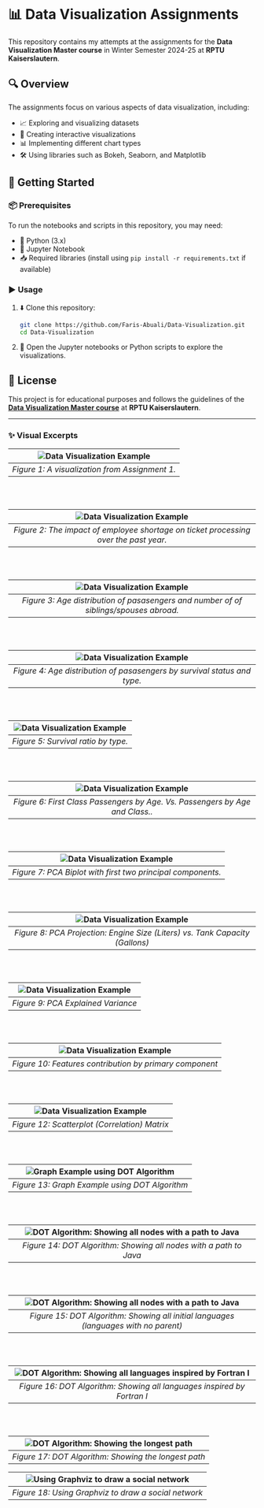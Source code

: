 # 📊 Data Visualization Assignments  

This repository contains my attempts at the assignments for the **Data Visualization Master course** in Winter Semester 2024-25 at **RPTU Kaiserslautern**.  

## 🔍 Overview  
The assignments focus on various aspects of data visualization, including:  
- 📈 Exploring and visualizing datasets  
- 🎨 Creating interactive visualizations  
- 📊 Implementing different chart types  
- 🛠️ Using libraries such as Bokeh, Seaborn, and Matplotlib

## 🚀 Getting Started  
### 📦 Prerequisites  
To run the notebooks and scripts in this repository, you may need:  
- 🐍 Python (3.x)  
- 📓 Jupyter Notebook  
- 📥 Required libraries (install using `pip install -r requirements.txt` if available)  

### ▶️ Usage  
1. ⬇️ Clone this repository:  
   ```bash
   git clone https://github.com/Faris-Abuali/Data-Visualization.git
   cd Data-Visualization
   ```  
2. 📂 Open the Jupyter notebooks or Python scripts to explore the visualizations.  

## 📜 License  
This project is for educational purposes and follows the guidelines of the **[Data Visualization Master course](https://olat.vcrp.de/auth/RepositoryEntry/4696768544/CourseNode/93511316023955)** at **RPTU Kaiserslautern**.  

---

### ✨ Visual Excerpts
| ![Data Visualization Example](Figures/Assignment1_VisualizingData_Faris_Abu_Ali.png) |
|:--:|
| *Figure 1: A visualization from Assignment 1.* |

<br/>
<br/>

| ![Data Visualization Example](Figures/Assignment2_GoodChartDesign_Faris_Abu_Ali.png) |
|:--:|
| *Figure 2: The impact of employee shortage on ticket processing over the past year.* |

<br/>
<br/>

| ![Data Visualization Example](Figures/Assignment3_ex3_age_distribution_and_number_of_siblings_or_spouses.png) |
|:--:|
| *Figure 3: Age distribution of pasasengers and number of of siblings/spouses abroad.* |

<br/>
<br/>

| ![Data Visualization Example](Figures/Assignment3_ex4_age_distribution_by_sirvuval_status_and_type.png) |
|:--:|
| *Figure 4: Age distribution of pasasengers by survival status and type.* |

<br/>
<br/>

| ![Data Visualization Example](Figures/Assignment3_ex4_who_did_survive.png) |
|:--:|
| *Figure 5: Survival ratio by type.* |

<br/>
<br/>

| ![Data Visualization Example](Figures/Assignment3_fake_news_discussion.png) |
|:--:|
| *Figure 6: First Class Passengers by Age. Vs. Passengers by Age and Class..* |

<br/>
<br/>

| ![Data Visualization Example](Figures/Assignment4_biplot_projection_with_top_features.jpg) |
|:--:|
| *Figure 7: PCA Biplot with first two principal components.* |

<br/>
<br/>

| ![Data Visualization Example](Figures/Assignment4_engine_vs_tank_distinguishing_large_cars_and_vans.jpg) |
|:--:|
| *Figure 8: PCA Projection: Engine Size (Liters) vs. Tank Capacity (Gallons)* |

<br/>
<br/>

| ![Data Visualization Example](Figures/Assignment4_explained_variance_of_PCA_cars_dataset.jpg) |
|:--:|
| *Figure 9: PCA Explained Variance* |

<br/>
<br/>

| ![Data Visualization Example](Figures/Assignment4_pc_features_contribution.jpg) |
|:--:|
| *Figure 10: Features contribution by primary component* |

<br/>
<br/>

| ![Data Visualization Example](Figures/Assignment4_scatterplot_matrix.jpg) |
|:--:|
| *Figure 12: Scatterplot (Correlation) Matrix* |

<br/>
<br/>

| ![Graph Example using DOT Algorithm](Figures/Assignment5_1.png) |
|:--:|
| *Figure 13: Graph Example using DOT Algorithm* |

<br/>
<br/>

| ![DOT Algorithm: Showing all nodes with a path to Java](Figures/Assignment5_all_nodes_with_path_to_Java.png) |
|:--:|
| *Figure 14: DOT Algorithm: Showing all nodes with a path to Java* |

<br/>
<br/>

| ![DOT Algorithm: Showing all nodes with a path to Java](Figures/Assignment5_initial_languages.png) |
|:--:|
| *Figure 15: DOT Algorithm: Showing all initial languages (languages with no parent)* |

<br/>
<br/>

| ![DOT Algorithm: Showing all languages inspired by Fortran I](Figures/Assignment5_languages_not_inspired_by_Fortran_I.png) |
|:--:|
| *Figure 16: DOT Algorithm: Showing all languages inspired by Fortran I* |

<br/>
<br/>

| ![DOT Algorithm: Showing the longest path](Figures/Assignment5_longest_path.png) |
|:--:|
| *Figure 17: DOT Algorithm: Showing the longest path* |

| ![Using Graphviz to draw a social network](Figures/Assignment5_social_network.png) |
|:--:|
| *Figure 18: Using Graphviz to draw a social network* |

